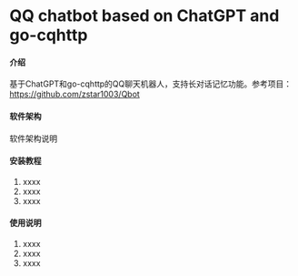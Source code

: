 # QQ chatbot based on ChatGPT and go-cqhttp

#### 介绍
基于ChatGPT和go-cqhttp的QQ聊天机器人，支持长对话记忆功能。参考项目：https://github.com/zstar1003/Qbot

#### 软件架构
软件架构说明


#### 安装教程

1.  xxxx
2.  xxxx
3.  xxxx

#### 使用说明

1.  xxxx
2.  xxxx
3.  xxxx
